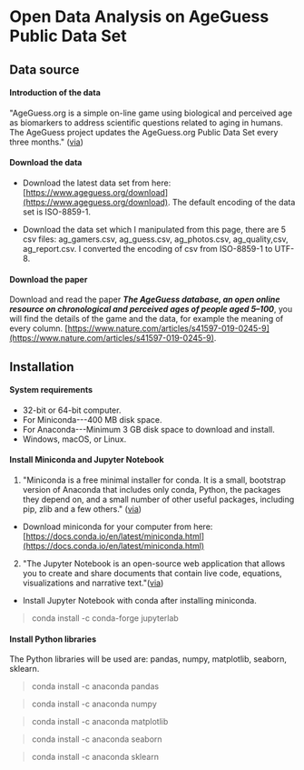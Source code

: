 # Open Data Analysis on AgeGuess Public Data Set

## Data source

#### Introduction of the data 

"AgeGuess.org is a simple on-line game using biological and perceived age as biomarkers to address scientific questions related to aging in humans. The AgeGuess project updates the AgeGuess.org Public Data Set every three months." ([via](https://www.ageguess.org/download))

#### Download the data

- Download the latest data set from here: [https://www.ageguess.org/download](https://www.ageguess.org/download). The default encoding of the data set is ISO-8859-1.

- Download the data set which I manipulated from this page, there are 5 csv files: ag_gamers.csv, ag_guess.csv, ag_photos.csv, ag_quality,csv, ag_report.csv. I converted the encoding of csv from ISO-8859-1 to UTF-8.

#### Download the paper

Download and read the paper ***The AgeGuess database, an open online resource on chronological and perceived ages of people aged 5–100***, you will find the details of the game and the data, for example the meaning of every column. [https://www.nature.com/articles/s41597-019-0245-9](https://www.nature.com/articles/s41597-019-0245-9). 

## Installation

#### System requirements

- 32-bit or 64-bit computer.
- For Miniconda---400 MB disk space.
- For Anaconda---Minimum 3 GB disk space to download and install.
- Windows, macOS, or Linux.

#### Install Miniconda and Jupyter Notebook

1. "Miniconda is a free minimal installer for conda. It is a small, bootstrap version of Anaconda that includes only conda, Python, the packages they depend on, and a small number of other useful packages, including pip, zlib and a few others." ([via](https://docs.conda.io/en/latest/miniconda.html))

- Download miniconda for your computer from here: [https://docs.conda.io/en/latest/miniconda.html](https://docs.conda.io/en/latest/miniconda.html)

2. "The Jupyter Notebook is an open-source web application that allows you to create and share documents that contain live code, equations, visualizations and narrative text."([via]()) 

- Install Jupyter Notebook with conda after installing miniconda.

> conda install -c conda-forge jupyterlab

#### Install Python libraries

The Python libraries will be used are: pandas, numpy, matplotlib, seaborn, sklearn.

> conda install -c anaconda pandas

> conda install -c anaconda numpy

> conda install -c anaconda matplotlib

> conda install -c anaconda seaborn

> conda install -c anaconda sklearn
